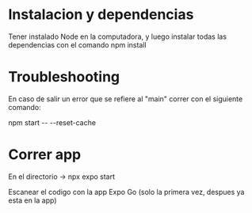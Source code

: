 <h1>Instalacion y dependencias</h1>

Tener instalado Node en la computadora, y luego instalar todas las dependencias con el comando npm install

<h1>Troubleshooting</h1>

En caso de salir un error que se refiere al "main" correr con el siguiente comando:

npm start -- --reset-cache

<h1>Correr app</h1>

En el directorio -> npx expo start

Escanear el codigo con la app Expo Go (solo la primera vez, despues ya esta en la app)
